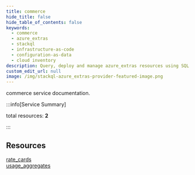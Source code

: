 ```yaml
---
title: commerce
hide_title: false
hide_table_of_contents: false
keywords:
  - commerce
  - azure_extras
  - stackql
  - infrastructure-as-code
  - configuration-as-data
  - cloud inventory
description: Query, deploy and manage azure_extras resources using SQL
custom_edit_url: null
image: /img/stackql-azure_extras-provider-featured-image.png
---
```


commerce service documentation.

:::info[Service Summary]

total resources: __2__  

:::

## Resources
<div class="row">
<div class="providerDocColumn">
<a href="/services/commerce/rate_cards/">rate_cards</a>
</div>
<div class="providerDocColumn">
<a href="/services/commerce/usage_aggregates/">usage_aggregates</a>
</div>
</div>